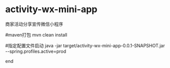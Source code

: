 # activity-wx-mini-app
 商家活动分享宣传微信小程序
 
#maven打包
mvn clean install

#指定配置文件启动
java -jar target/activity-wx-mini-app-0.0.1-SNAPSHOT.jar --spring.profiles.active=prod

end

